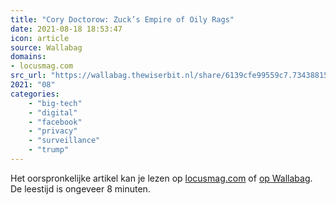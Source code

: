 ```yaml
---
title: "Cory Doctorow: Zuck’s Empire of Oily Rags"
date: 2021-08-18 18:53:47
icon: article
source: Wallabag
domains:
- locusmag.com
src_url: "https://wallabag.thewiserbit.nl/share/6139cfe99559c7.73438815"
2021: "08"
categories:
    - "big-tech"
    - "digital"
    - "facebook"
    - "privacy"
    - "surveillance"
    - "trump"
---
```

Het oorspronkelijke artikel kan je lezen op [locusmag.com](https://locusmag.com/2018/07/cory-doctorow-zucks-empire-of-oily-rags/) of [op Wallabag](https://wallabag.thewiserbit.nl/share/6139cfe99559c7.73438815). De leestijd is ongeveer 8 minuten.